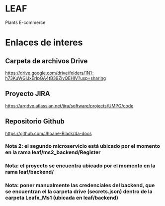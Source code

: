 # LEAF
Plants E-commerce

# Enlaces de interes

## Carpeta de archivos Drive
https://drive.google.com/drive/folders/1N1-h73KuWGlJxErIpGA4tB39ZivQEHIV?usp=sharing 

## Proyecto JIRA
https://arqdve.atlassian.net/jira/software/projects/UMPG/code

## Repositorio Github
https://github.com/Jhoane-Black/4a-docs

### Nota 2: el segundo microservicio está ubicado por el momento en la rama leaf/ms2_backend/Register

### Nota: el proyecto se encuentra ubicado por el momento en la rama leaf/backend/

### Nota: poner manualmente las credenciales del backend, que se encuentran el la carpeta drive (secrets.json) dentro de la carpeta Leafx_Ms1 (ubicada en leaf/backend) 
